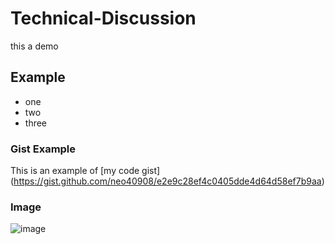 # Technical-Discussion
this a demo

## Example 

* one
* two
* three 

### Gist Example

This is an example of [my code gist] (https://gist.github.com/neo40908/e2e9c28ef4c0405dde4d64d58ef7b9aa)

### Image

![image](https://user-images.githubusercontent.com/108904827/192174275-cf2e5875-ec11-47dc-8d3b-4d90ea64de98.png)

